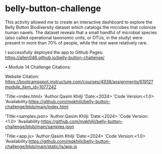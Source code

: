 # belly-button-challenge

This activity allowed me to create an interactive dashboard to explore the Belly Button Biodiversity dataset which catalogs the microbes that colonize human navels. The dataset reveals that a small handful of microbial species (also called operational taxonomic units, or OTUs, in the study) were present in more than 70% of people, while the rest were relatively rare.

I successfully deployed the app to Github Pages: https://allen048.github.io/belly-button-challenge/

• Module 14 Challenge Citations:

Website Citation: https://bootcampspot.instructure.com/courses/4938/assignments/61912?module_item_id=1077242

'Title:<index.html> 'Author:Qasim Khilji 'Date:<2024> 'Code Version:<1.0> 'Availability:https://github.com/mqkhilji/belly-button-challenge/blob/main/index.html

'Title:<samples.json> 'Author:Qasim Khilji 'Date:<2024> 'Code Version:<1.0> 'Availability:https://github.com/mqkhilji/belly-button-challenge/blob/main/samples.json

'Title:<app.js> 'Author:Qasim Khilji 'Date:<2024> 'Code Version:<1.0> 'Availability:https://github.com/mqkhilji/belly-button-challenge/blob/main/static/js/app.js

